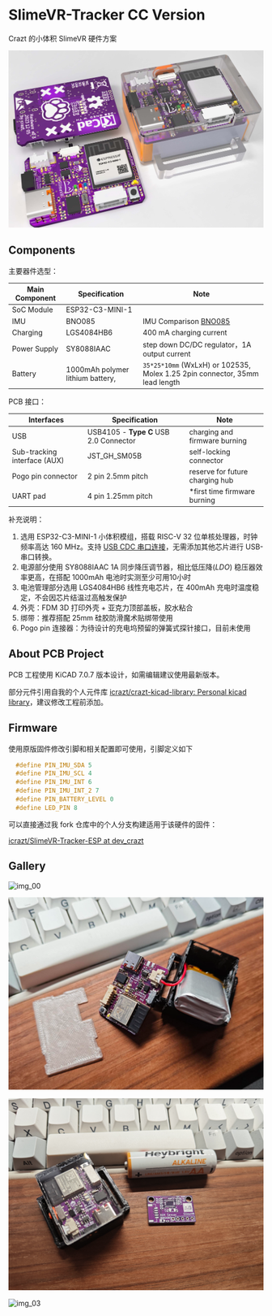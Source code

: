 # SlimeVR-Tracker  CC Version

Crazt 的小体积 SlimeVR 硬件方案

![slimevr_render](assets/slimevr_render.jpg)

## Components

主要器件选型：

| Main Component | Specification                    | Note                                                         |
| -------------- | -------------------------------- | ------------------------------------------------------------ |
| SoC Module     | ESP32-C3-MINI-1                  |                                                              |
| IMU            | BNO085                           | IMU Comparison [BNO085](https://docs.slimevr.dev/diy/imu-comparison.html#bno085) |
| Charging       | LGS4084HB6                       | 400 mA charging current                                      |
| Power Supply   | SY8088IAAC                       | step down DC/DC regulator，1A output current                 |
| Battery        | 1000mAh polymer lithium battery, | `35*25*10mm` (WxLxH) or 102535, Molex 1.25 2pin connector, 35mm lead length |

PCB 接口：

| Interfaces                   | Specification                          | Note                            |
| ---------------------------- | -------------------------------------- | ------------------------------- |
| USB                          | USB4105 - **Type C** USB 2.0 Connector | charging and firmware burning   |
| Sub-tracking interface (AUX) | JST_GH_SM05B                           | self-locking connector          |
| Pogo pin connector           | 2 pin  2.5mm pitch                     | reserve for future charging hub |
| UART pad                     | 4 pin 1.25mm pitch                     | *first time  firmware burning   |

补充说明：

1. 选用 ESP32-C3-MINI-1 小体积模组，搭载 RISC-V 32 位单核处理器，时钟频率高达 160 MHz。支持 [USB CDC  串口连接](https://www.espressif.com/sites/default/files/documentation/esp32-c3_technical_reference_manual_cn.pdf#usbserialjtag)，无需添加其他芯片进行 USB-串口转换。
2. 电源部分使用 SY8088IAAC 1A 同步降压调节器，相比低压降(*LDO*) 稳压器效率更高，在搭配 1000mAh 电池时实测至少可用10小时
3. 电池管理部分选用 LGS4084HB6 线性充电芯片，在 400mAh 充电时温度稳定，不会因芯片结温过高触发保护
4. 外壳：FDM 3D 打印外壳 + 亚克力顶部盖板，胶水粘合
5. 绑带：推荐搭配 25mm 硅胶防滑魔术贴绑带使用
6. Pogo pin 连接器：为待设计的充电坞预留的弹簧式探针接口，目前未使用

## About PCB Project

PCB 工程使用 KiCAD 7.0.7 版本设计，如需编辑建议使用最新版本。

部分元件引用自我的个人元件库 [icrazt/crazt-kicad-library: Personal kicad library](https://github.com/icrazt/crazt-kicad-library)，建议修改工程前添加。

## Firmware

使用原版固件修改引脚和相关配置即可使用，引脚定义如下

```c
  #define PIN_IMU_SDA 5
  #define PIN_IMU_SCL 4
  #define PIN_IMU_INT 6
  #define PIN_IMU_INT_2 7
  #define PIN_BATTERY_LEVEL 0
  #define LED_PIN 8
```

可以直接通过我 fork 仓库中的个人分支构建适用于该硬件的固件：

[icrazt/SlimeVR-Tracker-ESP at dev_crazt](https://github.com/icrazt/SlimeVR-Tracker-ESP/tree/dev_crazt)

## Gallery

![img_00](assets/img_00.jpg)

![img_01](assets/img_01.png)

![img_02](assets/img_02.jpg)

![img_03](assets/img_03.jpg)